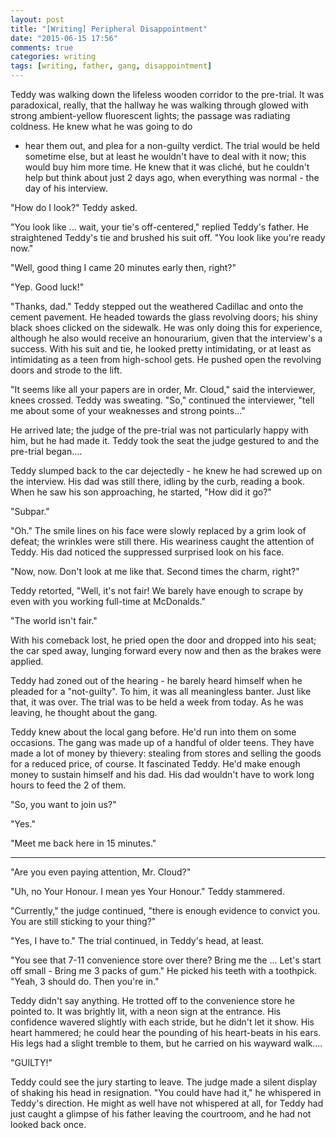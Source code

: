 ```yaml
---
layout: post
title: "[Writing] Peripheral Disappointment"
date: "2015-06-15 17:56"
comments: true
categories: writing
tags: [writing, father, gang, disappointment]
---
```


Teddy was walking down the lifeless wooden corridor to the pre-trial. It was paradoxical, really, that the hallway he was walking
through glowed with strong ambient-yellow fluorescent lights; the passage was radiating coldness. He knew what he was going to do
- hear them out, and plea for a non-guilty verdict. The trial would be held sometime else, but at least he wouldn't have to deal
 with it now; this would buy him more time. He knew that it was cliché, but he couldn't help but think about just 2 days ago,
when everything was normal - the day of his interview.

"How do I look?" Teddy asked.

"You look like ... wait, your tie's off-centered," replied Teddy's father. He straightened Teddy's tie and brushed his suit
off. "You look like you're ready now."

"Well, good thing I came 20 minutes early then, right?"

"Yep. Good luck!"

"Thanks, dad." Teddy stepped out the weathered Cadillac and onto the cement pavement. He headed towards the glass revolving
doors; his shiny black shoes clicked on the sidewalk. He was only doing this for experience, although he also would receive an
honourarium, given that the interview's a success. With his suit and tie, he looked pretty intimidating, or at least as
intimidating as a teen from high-school gets. He pushed open the revolving doors and strode to the lift.

"It seems like all your papers are in order, Mr. Cloud," said the interviewer, knees crossed. Teddy was sweating. "So,"
continued the interviewer, "tell me about some of your weaknesses and strong points..."

He arrived late; the judge of the pre-trial was not particularly happy with him, but he had made it. Teddy took the seat the
judge gestured to and the pre-trial began....

Teddy slumped back to the car dejectedly - he knew he had screwed up on the interview. His dad was still there, idling by the
curb, reading a book. When he saw his son approaching, he started, "How did it go?"

"Subpar."

"Oh." The smile lines on his face were slowly replaced by a grim look of defeat; the wrinkles were still there. His weariness
caught the attention of Teddy. His dad noticed the suppressed surprised look on his face.

"Now, now. Don't look at me like that. Second times the charm, right?"

Teddy retorted, "Well, it's not fair! We barely have enough to scrape by even with you working full-time at McDonalds."

"The world isn't fair."

With his comeback lost, he pried open the door and dropped into his seat; the car sped away, lunging forward every now and
then as the brakes were applied.

Teddy had zoned out of the hearing - he barely heard himself when he pleaded for a "not-guilty". To him, it was all
meaningless banter. Just like that, it was over. The trial was to be held a week from today. As he was leaving, he thought about
the gang.

Teddy knew about the local gang before. He'd run into them on some occasions. The gang was made up of a handful of older
teens. They have made a lot of money by thievery: stealing from stores and selling the goods for a reduced price, of course. It
fascinated Teddy. He'd make enough money to sustain himself and his dad. His dad wouldn't have to work long hours to feed the 2 of
them.

"So, you want to join us?"

"Yes."

"Meet me back here in 15 minutes."
<hr>
"Are you even paying attention, Mr. Cloud?"

"Uh, no Your Honour. I mean yes Your Honour." Teddy stammered.

"Currently," the judge continued, "there is enough evidence to convict you. You are still sticking to your thing?"

"Yes, I have to." The trial continued, in Teddy's head, at least.

"You see that 7-11 convenience store over there? Bring me the ... Let's start off small - Bring me 3 packs of gum." He picked
his teeth with a toothpick. "Yeah, 3 should do. Then you're in."

Teddy didn't say anything. He trotted off to the convenience store he pointed to. It was brightly lit, with a neon sign at the
entrance. His confidence wavered slightly with each stride, but he didn't let it show. His heart hammered; he could hear the
pounding of his heart-beats in his ears. His legs had a slight tremble to them, but he carried on his wayward walk....

"GUILTY!"

Teddy could see the jury starting to leave. The judge made a silent display of shaking his head in resignation. "You could
have had it," he whispered in Teddy's direction. He might as well have not whispered at all, for Teddy had just caught a glimpse
of his father leaving the courtroom, and he had not looked back once.

